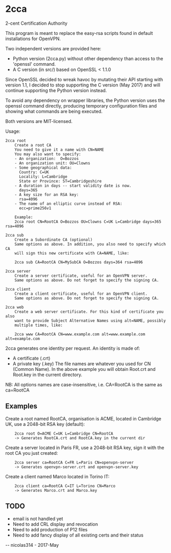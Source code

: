 # 2cca
2-cent Certification Authority

This program is meant to replace the easy-rsa scripts found in default
installations for OpenVPN.

Two independent versions are provided here:
- Python version (2cca.py) without other dependency than access to the
  'openssl' command.
- A C version (in src/) based on OpenSSL < 1.1.0


Since OpenSSL decided to wreak havoc by mutating their API starting with
version 1.1, I decided to stop supporting the C version (May 2017) and will
continue supporting the Python version instead.

To avoid any dependency on wrapper libraries, the Python version uses the
openssl command directly, producing temporary configuration files and
showing what commands are being executed.

Both versions are MIT-licensed.

Usage:

```
2cca root 
    Create a root CA
    You need to give it a name with CN=NAME
    You may also want to specify:
    - An organization:  O=Bozzos
    - An organization unit: OU=Clowns
    - Some geographical data:
      Country: C=UK
      Locality: L=Cambridge
      State or Province: ST=Cambridgeshire
    - A duration in days -- start validity date is now.
      days=365
    - A key size for an RSA key:
      rsa=4096
    - The name of an elliptic curve instead of RSA:
      ecc=prime256v1

    Example:
    2cca root CN=RootCA O=Bozzos OU=Clowns C=UK L=Cambridge days=365 rsa=4096

2cca sub
    Create a Subordinate CA (optional)
    Same options as above. In addition, you also need to specify which CA
    will sign this new certificate with CA=NAME, like:

    2cca sub CA=RootCA CN=MySubCA O=Bozzos days=364 rsa=4096

2cca server
    Create a server certificate, useful for an OpenVPN server.
    Same options as above. Do not forget to specify the signing CA.

2cca client
    Create a client certificate, useful for an OpenVPN client.
    Same options as above. Do not forget to specify the signing CA.

2cca web
    Create a web server certificate. For this kind of certificate you also
    want to provide Subject Alternative Names using alt=NAME, possibly
    multiple times, like:

    2cca www CA=RootCA CN=www.example.com alt=www.example.com alt=example.com

```

2cca generates one identity per request. An identity is made of:
- A certificate (.crt)
- A private key (.key)
The file names are whatever you used for CN (Common Name). In the above
example you will obtain Root.crt and Root.key in the current directory.

NB: All options names are case-insensitive, i.e. CA=RootCA is the same as
ca=RootCA


Examples
--------

Create a root named RootCA, organisation is ACME, located in Cambridge UK,
use a 2048-bit RSA key (default):

```
    2cca root O=ACME C=UK L=Cambridge CN=RootCA
    -> Generates RootCA.crt and RootCA.key in the current dir
```

Create a server located in Paris FR, use a 2048-bit RSA key, sign it with
the root CA you just created:

```
    2cca server ca=RootCA C=FR L=Paris CN=openvpn-server
    -> Generates openvpn-server.crt and openvpn-server.key
```

Create a client named Marco located in Torino IT:
```
    2cca client ca=RootCA C=IT L=Torino CN=Marco
    -> Generates Marco.crt and Marco.key
```


TODO
----

- email is not handled yet
- Need to add CRL display and revocation
- Need to add production of P12 files
- Need to add fancy display of all existing certs and their status

-- nicolas314 - 2017-May

